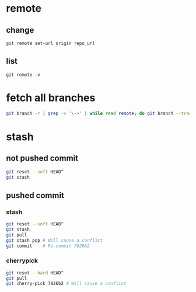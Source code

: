 # remote
## change
`git remote set-url origin repo_url`
## list
`git remote -v`

# fetch all branches
```bash 
git branch -r | grep -v '\->' | while read remote; do git branch --track "${remote#origin/}" "$remote"; done
```

# stash
## not pushed commit 
```bash
git reset --soft HEAD^
git stash
```

## pushed commit
### stash
```bash 
git reset --soft HEAD^
git stash
git pull
git stash pop # Will cause a conflict
git commit    # Re-commit 7826b2
```
### cherrypick
```bash
git reset --hard HEAD^
git pull
git cherry-pick 7826b2 # Will cause a conflict
```


